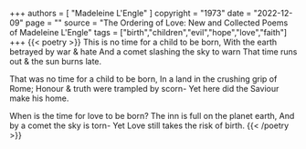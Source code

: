 +++
authors = [
  "Madeleine L'Engle"
]
copyright = "1973"
date = "2022-12-09"
page = ""
source = "The Ordering of Love: New and Collected Poems of Madeleine L'Engle"
tags = ["birth","children","evil","hope","love","faith"]
+++
{{< poetry >}}
This is no time for a child to be born,
With the earth betrayed by war & hate
And a comet slashing the sky to warn
That time runs out & the sun burns late.

That was no time for a child to be born,
In a land in the crushing grip of Rome;
Honour & truth were trampled by scorn-
Yet here did the Saviour make his home.

When is the time for love to be born?
The inn is full on the planet earth,
And by a comet the sky is torn-
Yet Love still takes the risk of birth.
{{< /poetry >}}

